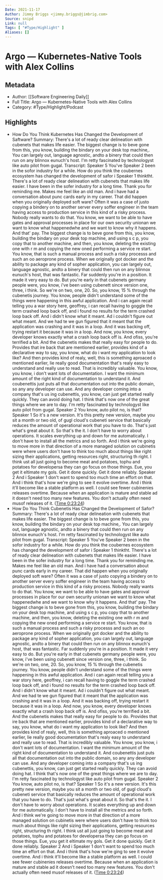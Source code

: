 ```yaml
---
Date: 2021-11-17
Author: Jimmy Briggs <jimmy.briggs@jimbrig.com>
Source: snipd
Link: null
Tags: [ "#Type/Highlight" ]
Aliases: []
---
```

# Argo —  Kubernetes-Native Tools with Alex Collins

## Metadata
- Author: [[Software Engineering Daily]]
- Full Title: Argo —  Kubernetes-Native Tools with Alex Collins
- Category: #Type/Highlight/Podcast

## Highlights
- How Do You Think Kubernetes Has Changed the Development of Saftware?
  Summary:
  There's a lot of ready clear delineation with cubenets that makes life easier. The biggest change is to beve gone from this, you know, building the bindary on your desk top machine,. You can largely out, language agnostic, andto a binery that could then run on any blinnox eunuch's host. I'm retty fascinated by technologyst like auto pilot from gugal.
  Transcript:
  Speaker 5
  You've
  Speaker 2
  been in the sofor industry for a while. How do you think the coubernes ecosystem has changed the development of safor i
  Speaker 1
  thinktht. There's a lot of ready clear delineation with cubenets that makes life easier. I have been in the sofer industry for a long time. Thank you for reminding me. Makes me feel like an old man. And i have had a conversation about punc cards early in my career. That did happen when you originally deployed soft ware? Often it was a case of justo copying a bindery on to another server every soffer engineer in the team having access to production service in this kind of a risky process. Nobody really wants to do that. You know, we want to be able to have gates and approval processes in place for our own security unionan we want to know what happenedwhe and we want to know why it happens. And that' pay. The biggest change is to beve gone from this, you know, building the bindary on your desk top machine, and using s c p, you copy that to another machine, and then, you know, deleting the existing one with r m and copying the new oned performing a service re start. You know, that is such a manual process and such a risky processs and such an oo aeroprone process. When we originally got docker and the ability to package any kind of sopher application, you can largely out, language agnostic, andto a binery that could then run on any blinnox eunuch's host, that was fantastic. Far suddenly you're in a position. It made it very easy to do. But you're early in that cubenets germany people were, you know, i've been using cubenett since version one, three, i think. So we're on two, one, 20. So, you know, 15 % through the cubenetis journey. You know, people didn't understand some of the things were happening in this awful application. And i can again recall telling you a war story here, geoffrey, i can recall having to goggle the term crashed loop back off, and i found no results for the term crashed loop back off. And i didn't know what it meant. Ad i couldn't figure out what meant. And we had te we gun figured that it meant that the application was crashing and it was in a loop. And it was backing off, trying restart it because it was in a loop. And now, you know, every developer knows exactly what a crash loop back off is. And ofiss, you're terrified a bit. And the cubenetis makes that really easy for people to do. Provides that ire back that are mentioned earlier, provides kind of a declarative way to say, you know, what do i want my application to look like? And then provides kind of realy, well, this is something aproaced o mentioned earlier, lie really good documentation that's realy easy to understand and really use to read. That is incredibly valuable. You know, you know, i don't want lots of documentation. I want the minimum amount of the right kind of documentation to understand it. And coubenettis just puts all that documentation out into the public domain, so any any developer can use. And any developer coming into a company that's us ing cubenettis, you know, can just get started really quickly. They can avoid doing hat. I think that's now one of the great things where we are to day. I'm retty fascinated by technologyst like auto pilot from gugal.
  Speaker 2
  You know, auto pilot no, is that?
  Speaker 1
  So it's a new version. It's this pretty new version, maybe you sit a month or two old, of gugl cloud's cubeneti service that basically reduces the amount of operational work that you have to do. That's just what's great about it. So that's the it. I don't have to worry about operations. It scales everything up and down for me automatically. I don't have to install all the metrics and so forth. And i think we're going to move more in that direction of a more managed solution on cubinetis were where users don't have to think too much about things like right sizing their applications, getting resources right, structuring th right. I think ust all just going to become meat and potatoes, tophu and potatoes for developersa they can go focus on those things. Eue, you get it eltimate my gols. Get it done quickly. Get it done reliably.
  Speaker 2
  And i
  Speaker 1
  don't want to spend too much time an effort on that. And i think that's how we're ging to see it evolve overtime. And i think it'll become like a stable platform as well. I could see fewer cubinenies releases overtime. Because when an application is mature and stable ad it doesn't need too many new features. You don't actually often need musof releases of it. ([Time 0:23:24](https://share.snipd.com/snip/b02540e7-9f77-472a-9918-ab5d3f553bf4))
- How Do You Think Cubenetis Has Changed the Development of Safor?
  Summary:
  There's a lot of ready clear delineation with cubenets that makes life easier. The biggest change is to beve gone from this, you know, building the bindary on your desk top machine,. You can largely out, language agnostic, andto a binery that could then run on any blinnox eunuch's host. I'm retty fascinated by technologyst like auto pilot from gugal.
  Transcript:
  Speaker 5
  You've
  Speaker 2
  been in the sofor industry for a while. How do you think the coubernes ecosystem has changed the development of safor i
  Speaker 1
  thinktht. There's a lot of ready clear delineation with cubenets that makes life easier. I have been in the sofer industry for a long time. Thank you for reminding me. Makes me feel like an old man. And i have had a conversation about punc cards early in my career. That did happen when you originally deployed soft ware? Often it was a case of justo copying a bindery on to another server every soffer engineer in the team having access to production service in this kind of a risky process. Nobody really wants to do that. You know, we want to be able to have gates and approval processes in place for our own security unionan we want to know what happenedwhe and we want to know why it happens. And that' pay. The biggest change is to beve gone from this, you know, building the bindary on your desk top machine, and using s c p, you copy that to another machine, and then, you know, deleting the existing one with r m and copying the new oned performing a service re start. You know, that is such a manual process and such a risky processs and such an oo aeroprone process. When we originally got docker and the ability to package any kind of sopher application, you can largely out, language agnostic, andto a binery that could then run on any blinnox eunuch's host, that was fantastic. Far suddenly you're in a position. It made it very easy to do. But you're early in that cubenets germany people were, you know, i've been using cubenett since version one, three, i think. So we're on two, one, 20. So, you know, 15 % through the cubenetis journey. You know, people didn't understand some of the things were happening in this awful application. And i can again recall telling you a war story here, geoffrey, i can recall having to goggle the term crashed loop back off, and i found no results for the term crashed loop back off. And i didn't know what it meant. Ad i couldn't figure out what meant. And we had te we gun figured that it meant that the application was crashing and it was in a loop. And it was backing off, trying restart it because it was in a loop. And now, you know, every developer knows exactly what a crash loop back off is. And ofiss, you're terrified a bit. And the cubenetis makes that really easy for people to do. Provides that ire back that are mentioned earlier, provides kind of a declarative way to say, you know, what do i want my application to look like? And then provides kind of realy, well, this is something aproaced o mentioned earlier, lie really good documentation that's realy easy to understand and really use to read. That is incredibly valuable. You know, you know, i don't want lots of documentation. I want the minimum amount of the right kind of documentation to understand it. And coubenettis just puts all that documentation out into the public domain, so any any developer can use. And any developer coming into a company that's us ing cubenettis, you know, can just get started really quickly. They can avoid doing hat. I think that's now one of the great things where we are to day. I'm retty fascinated by technologyst like auto pilot from gugal.
  Speaker 2
  You know, auto pilot no, is that?
  Speaker 1
  So it's a new version. It's this pretty new version, maybe you sit a month or two old, of gugl cloud's cubeneti service that basically reduces the amount of operational work that you have to do. That's just what's great about it. So that's the it. I don't have to worry about operations. It scales everything up and down for me automatically. I don't have to install all the metrics and so forth. And i think we're going to move more in that direction of a more managed solution on cubinetis were where users don't have to think too much about things like right sizing their applications, getting resources right, structuring th right. I think ust all just going to become meat and potatoes, tophu and potatoes for developersa they can go focus on those things. Eue, you get it eltimate my gols. Get it done quickly. Get it done reliably.
  Speaker 2
  And i
  Speaker 1
  don't want to spend too much time an effort on that. And i think that's how we're ging to see it evolve overtime. And i think it'll become like a stable platform as well. I could see fewer cubinenies releases overtime. Because when an application is mature and stable ad it doesn't need too many new features. You don't actually often need musof releases of it. ([Time 0:23:24](https://share.snipd.com/snip/960a306d-ef01-4076-b616-4dfe14c2023f))
